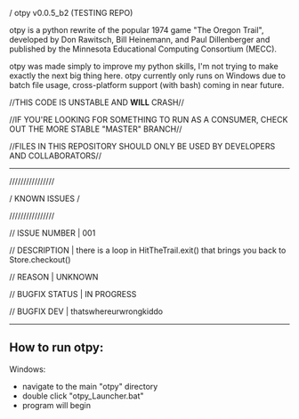 / otpy v0.0.5_b2 (TESTING REPO)

otpy is a python rewrite of the popular 1974 game "The Oregon Trail",
developed by Don Rawitsch, Bill Heinemann, and Paul Dillenberger and
published by the Minnesota Educational Computing Consortium (MECC).

otpy was made simply to improve my python skills, I'm not trying to
make exactly the next big thing here. otpy currently only runs on Windows due to batch file usage, cross-platform support (with bash) coming in near future.

//THIS CODE IS UNSTABLE AND **WILL** CRASH//

//IF YOU'RE LOOKING FOR SOMETHING TO RUN AS A CONSUMER, CHECK OUT THE MORE STABLE "MASTER" BRANCH//

//FILES IN THIS REPOSITORY SHOULD ONLY BE USED BY DEVELOPERS AND COLLABORATORS//

---

////////////////

/ KNOWN ISSUES /

////////////////

// ISSUE NUMBER | 001

// DESCRIPTION | there is a loop in HitTheTrail.exit() that
brings you back to Store.checkout()

// REASON | UNKNOWN

// BUGFIX STATUS | IN PROGRESS

// BUGFIX DEV | thatswhereurwrongkiddo

---
How to run otpy:
----

Windows:

- navigate to the main "otpy" directory
- double click "otpy_Launcher.bat"
- program will begin
